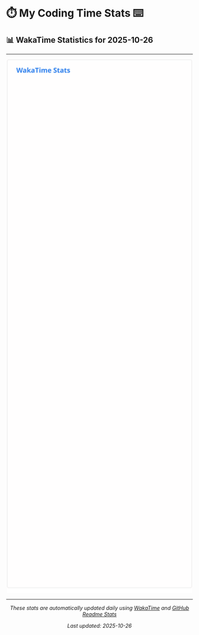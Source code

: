 # ⏱️ My Coding Time Stats ⌨️

## 📊 WakaTime Statistics for 2025-10-26

---

<div align="center">

<img src="./images/wakatime-stats-2025-10-26.svg" alt="WakaTime Stats" width="500">

</div>

---

<div align="center">

*These stats are automatically updated daily using [WakaTime](https://wakatime.com) and [GitHub Readme Stats](https://github.com/anuraghazra/github-readme-stats)*

*Last updated: 2025-10-26*
</div>

